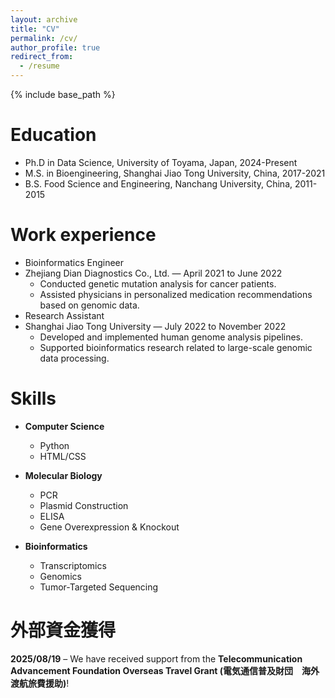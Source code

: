 ```yaml
---
layout: archive
title: "CV"
permalink: /cv/
author_profile: true
redirect_from:
  - /resume
---
```


{% include base_path %}

Education
======
* Ph.D in Data Science, University of Toyama, Japan, 2024-Present
* M.S. in Bioengineering, Shanghai Jiao Tong University, China, 2017-2021
* B.S. Food Science and Engineering, Nanchang University, China, 2011-2015

Work experience
======
* Bioinformatics Engineer
* Zhejiang Dian Diagnostics Co., Ltd. — April 2021 to June 2022
  * Conducted genetic mutation analysis for cancer patients.
  * Assisted physicians in personalized medication recommendations based on genomic data.
* Research Assistant
* Shanghai Jiao Tong University — July 2022 to November 2022
  * Developed and implemented human genome analysis pipelines.
  * Supported bioinformatics research related to large-scale genomic data processing.

  
Skills
======
* **Computer Science**
  * Python
  * HTML/CSS

* **Molecular Biology**
  * PCR
  * Plasmid Construction
  * ELISA
  * Gene Overexpression & Knockout

* **Bioinformatics**
  * Transcriptomics
  * Genomics
  * Tumor-Targeted Sequencing


外部資金獲得
======
**2025/08/19** – We have received support from the **Telecommunication Advancement Foundation Overseas Travel Grant (電気通信普及財団　海外渡航旅費援助)**!
